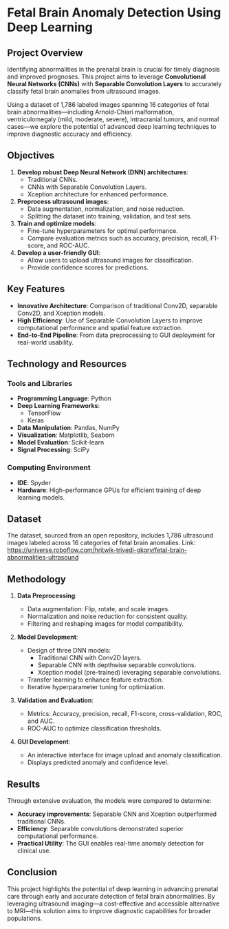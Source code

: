 
# Fetal Brain Anomaly Detection Using Deep Learning  

## Project Overview  
Identifying abnormalities in the prenatal brain is crucial for timely diagnosis and improved prognoses. This project aims to leverage **Convolutional Neural Networks (CNNs)** with **Separable Convolution Layers** to accurately classify fetal brain anomalies from ultrasound images.  

Using a dataset of 1,786 labeled images spanning 16 categories of fetal brain abnormalities—including Arnold-Chiari malformation, ventriculomegaly (mild, moderate, severe), intracranial tumors, and normal cases—we explore the potential of advanced deep learning techniques to improve diagnostic accuracy and efficiency.  

## Objectives  
1. **Develop robust Deep Neural Network (DNN) architectures**:  
   - Traditional CNNs.  
   - CNNs with Separable Convolution Layers.  
   - Xception architecture for enhanced performance.  
2. **Preprocess ultrasound images**:  
   - Data augmentation, normalization, and noise reduction.  
   - Splitting the dataset into training, validation, and test sets.  
3. **Train and optimize models**:  
   - Fine-tune hyperparameters for optimal performance.  
   - Compare evaluation metrics such as accuracy, precision, recall, F1-score, and ROC-AUC.  
4. **Develop a user-friendly GUI**:  
   - Allow users to upload ultrasound images for classification.  
   - Provide confidence scores for predictions.  

## Key Features  
- **Innovative Architecture**: Comparison of traditional Conv2D, separable Conv2D, and Xception models.  
- **High Efficiency**: Use of Separable Convolution Layers to improve computational performance and spatial feature extraction.  
- **End-to-End Pipeline**: From data preprocessing to GUI deployment for real-world usability.  

## Technology and Resources  

### Tools and Libraries  
- **Programming Language**: Python  
- **Deep Learning Frameworks**:  
  - TensorFlow  
  - Keras  
- **Data Manipulation**: Pandas, NumPy  
- **Visualization**: Matplotlib, Seaborn  
- **Model Evaluation**: Scikit-learn  
- **Signal Processing**: SciPy  

### Computing Environment  
- **IDE**: Spyder  
- **Hardware**: High-performance GPUs for efficient training of deep learning models.  

## Dataset  
The dataset, sourced from an open repository, includes 1,786 ultrasound images labeled across 16 categories of fetal brain anomalies.
Link: https://universe.roboflow.com/hritwik-trivedi-gkgrv/fetal-brain-abnormalities-ultrasound

## Methodology  
1. **Data Preprocessing**:  
   - Data augmentation: Flip, rotate, and scale images.  
   - Normalization and noise reduction for consistent quality.  
   - Filtering and reshaping images for model compatibility.  

2. **Model Development**:  
   - Design of three DNN models:  
     - Traditional CNN with Conv2D layers.  
     - Separable CNN with depthwise separable convolutions.  
     - Xception model (pre-trained) leveraging separable convolutions.  
   - Transfer learning to enhance feature extraction.  
   - Iterative hyperparameter tuning for optimization.  

3. **Validation and Evaluation**:  
   - Metrics: Accuracy, precision, recall, F1-score, cross-validation, ROC, and AUC.  
   - ROC-AUC to optimize classification thresholds.  

4. **GUI Development**:  
   - An interactive interface for image upload and anomaly classification.  
   - Displays predicted anomaly and confidence level.  

## Results  
Through extensive evaluation, the models were compared to determine:  
- **Accuracy improvements**: Separable CNN and Xception outperformed traditional CNNs.  
- **Efficiency**: Separable convolutions demonstrated superior computational performance.  
- **Practical Utility**: The GUI enables real-time anomaly detection for clinical use.  

## Conclusion  
This project highlights the potential of deep learning in advancing prenatal care through early and accurate detection of fetal brain abnormalities. By leveraging ultrasound imaging—a cost-effective and accessible alternative to MRI—this solution aims to improve diagnostic capabilities for broader populations.  
